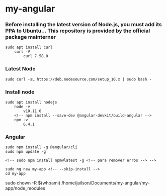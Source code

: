 # my-angular

### Before installing the latest version of Node.js, you must add its PPA to Ubuntu… This repository is provided by the official package mainterner

	sudo apt install curl
		curl -V
			curl 7.58.0

### Latest Node
	sudo curl -sL https://deb.nodesource.com/setup_10.x | sudo bash -

### Install node
	sudo apt install nodejs
		node -v 
			v10.11.0
		<!-- npm install --save-dev @angular-devkit/build-angular -->
		npm -v
			6.4.1
### Angular
	sudo npm install -g @angular/cli
	sudo npm update -g	

	<!-- sudo npm install npm@latest -g <!-- para remover erros --> -->
	
	sudo ng new my-app <!-- --skip-install -->
	cd my-app
sudo chown -R $(whoami) /home/jailson/Documents/my-angular/my-app/node_modules